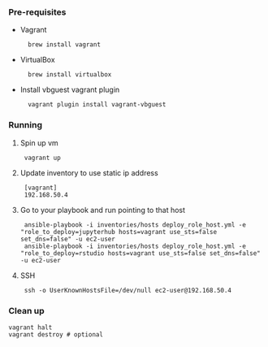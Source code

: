 ### Pre-requisites

* Vagrant

        brew install vagrant
 
* VirtualBox

        brew install virtualbox

* Install vbguest vagrant plugin

		vagrant plugin install vagrant-vbguest


### Running


1. Spin up vm

        vagrant up

2. Update inventory to use static ip address 

        [vagrant]
        192.168.50.4
        
3. Go to your playbook and run pointing to that host

        ansible-playbook -i inventories/hosts deploy_role_host.yml -e "role_to_deploy=jupyterhub hosts=vagrant use_sts=false set_dns=false" -u ec2-user
        ansible-playbook -i inventories/hosts deploy_role_host.yml -e "role_to_deploy=rstudio hosts=vagrant use_sts=false set_dns=false" -u ec2-user
    
4. SSH

        ssh -o UserKnownHostsFile=/dev/null ec2-user@192.168.50.4
            
### Clean up


    vagrant halt
    vagrant destroy # optional
